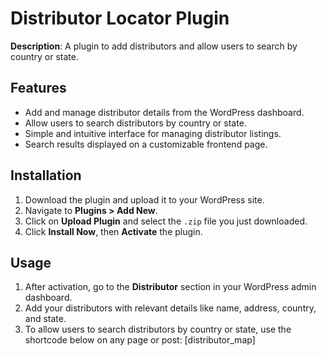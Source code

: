 # Distributor Locator Plugin

**Description**: A plugin to add distributors and allow users to search by country or state.

## Features

- Add and manage distributor details from the WordPress dashboard.
- Allow users to search distributors by country or state.
- Simple and intuitive interface for managing distributor listings.
- Search results displayed on a customizable frontend page.

## Installation

1. Download the plugin and upload it to your WordPress site.
2. Navigate to **Plugins > Add New**.
3. Click on **Upload Plugin** and select the `.zip` file you just downloaded.
4. Click **Install Now**, then **Activate** the plugin.

## Usage

1. After activation, go to the **Distributor** section in your WordPress admin dashboard.
2. Add your distributors with relevant details like name, address, country, and state.
3. To allow users to search distributors by country or state, use the shortcode below on any page or post: [distributor_map]